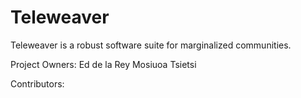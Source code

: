 Teleweaver
==========

Teleweaver is a robust software suite for marginalized communities.

Project Owners:
Ed de la Rey
Mosiuoa Tsietsi

Contributors:

